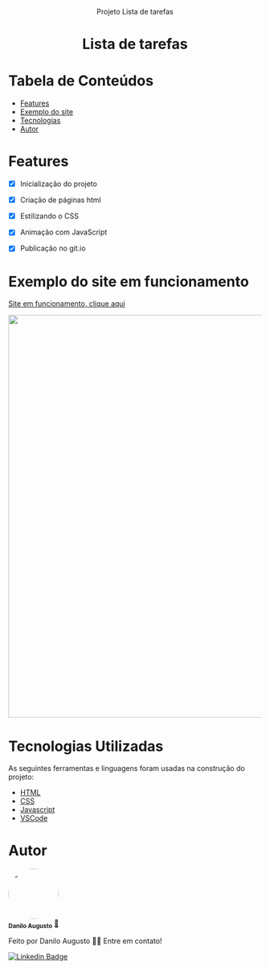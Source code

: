 <p align="center">
 Projeto Lista de tarefas
</p>

<h1 align="center"> 
Lista de tarefas
</h1>

# Tabela de Conteúdos

<!--ts-->
   * [Features](#Features)
   * [Exemplo do site](#Exemplo-do-site-em-funcionamento)
   * [Tecnologias](#Tecnologias-Utilizadas)
   * [Autor](#autor)
<!--te-->


# Features

- [x] Inicialização do projeto
- [x] Criação de páginas html
- [x] Estilizando o CSS
- [x] Animação com JavaScript
- [x] Publicação no git.io


# Exemplo do site em funcionamento
<div>

<a href="https://daniloaugusto9101.github.io/tarefas/" title="Danilo" target="_blank">
<p>Site em funcionamento, clique aqui</p>
<img src="site.gif" width="800px"></a>
<!-- <video width="800px" controls>
  <source src="site.mp4" type="video/mp4">
</video> -->

</div>


# Tecnologias Utilizadas

As seguintes ferramentas e linguagens foram usadas na construção do projeto:

- [HTML](https://developer.mozilla.org/pt-BR/docs/Web/HTML)
- [CSS](https://developer.mozilla.org/pt-BR/docs/Web/CSS)
- [Javascript](https://developer.mozilla.org/pt-BR/docs/Web/JavaScript)
- [VSCode](https://code.visualstudio.com/)


# Autor

<a href="https://www.linkedin.com/in/daniloaugusto9101">
 <img style="border-radius: 50%;" src="https://avatars.githubusercontent.com/u/91206356?v=4" width="100px;" target="_blank" alt=""/>
 <br />
 <sub><b>Danilo Augusto</b></sub></a> <a href="https://www.linkedin.com/in/daniloaugusto9101" title="Danilo" target="_blank">🚀</a>


Feito por Danilo Augusto 👋🏽 Entre em contato!

[![Linkedin Badge](https://img.shields.io/badge/-Danilo-blue?style=flat-square&logo=Linkedin&logoColor=white&link=https://www.linkedin.com/in/daniloaugusto9101)](https://www.linkedin.com/in/daniloaugusto9101)

